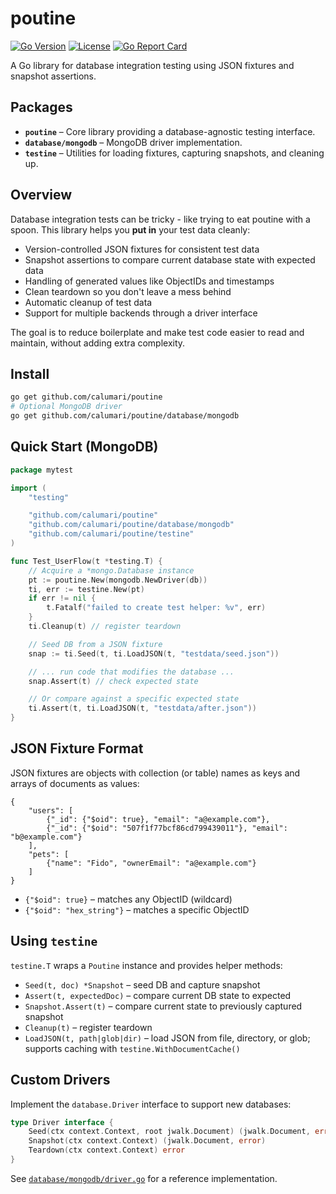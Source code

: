 # poutine

[![Go Version](https://img.shields.io/badge/go-%3E%3D1.25-blue.svg)](https://golang.org/)
[![License](https://img.shields.io/badge/license-MIT-green.svg)](LICENSE)
[![Go Report Card](https://goreportcard.com/badge/github.com/calumari/poutine)](https://goreportcard.com/report/github.com/calumari/poutine)

A Go library for database integration testing using JSON fixtures and snapshot assertions.

## Packages

* **`poutine`** – Core library providing a database-agnostic testing interface.
* **`database/mongodb`** – MongoDB driver implementation.
* **`testine`** – Utilities for loading fixtures, capturing snapshots, and cleaning up.

## Overview

Database integration tests can be tricky - like trying to eat poutine with a spoon. This library helps you **put in** your test data cleanly:

* Version-controlled JSON fixtures for consistent test data
* Snapshot assertions to compare current database state with expected data  
* Handling of generated values like ObjectIDs and timestamps
* Clean teardown so you don't leave a mess behind
* Automatic cleanup of test data
* Support for multiple backends through a driver interface

The goal is to reduce boilerplate and make test code easier to read and maintain, without adding extra complexity.

## Install

```bash
go get github.com/calumari/poutine
# Optional MongoDB driver
go get github.com/calumari/poutine/database/mongodb
```

## Quick Start (MongoDB)

```go
package mytest

import (
	"testing"

	"github.com/calumari/poutine"
	"github.com/calumari/poutine/database/mongodb"
	"github.com/calumari/poutine/testine"
)

func Test_UserFlow(t *testing.T) {
	// Acquire a *mongo.Database instance
	pt := poutine.New(mongodb.NewDriver(db))
	ti, err := testine.New(pt)
	if err != nil { 
		t.Fatalf("failed to create test helper: %v", err) 
	}
	ti.Cleanup(t) // register teardown

	// Seed DB from a JSON fixture
	snap := ti.Seed(t, ti.LoadJSON(t, "testdata/seed.json"))

	// ... run code that modifies the database ...
	snap.Assert(t) // check expected state

	// Or compare against a specific expected state
	ti.Assert(t, ti.LoadJSON(t, "testdata/after.json"))
}
```

## JSON Fixture Format

JSON fixtures are objects with collection (or table) names as keys and arrays of documents as values:

```jsonc
{
	"users": [
		{"_id": {"$oid": true}, "email": "a@example.com"},
		{"_id": {"$oid": "507f1f77bcf86cd799439011"}, "email": "b@example.com"}
	],
	"pets": [
		{"name": "Fido", "ownerEmail": "a@example.com"}
	]
}
```

* `{"$oid": true}` – matches any ObjectID (wildcard)
* `{"$oid": "hex_string"}` – matches a specific ObjectID

## Using `testine`

`testine.T` wraps a `Poutine` instance and provides helper methods:

* `Seed(t, doc) *Snapshot` – seed DB and capture snapshot
* `Assert(t, expectedDoc)` – compare current DB state to expected
* `Snapshot.Assert(t)` – compare current state to previously captured snapshot
* `Cleanup(t)` – register teardown
* `LoadJSON(t, path|glob|dir)` – load JSON from file, directory, or glob; supports caching with `testine.WithDocumentCache()`

## Custom Drivers

Implement the `database.Driver` interface to support new databases:

```go
type Driver interface {
    Seed(ctx context.Context, root jwalk.Document) (jwalk.Document, error)
    Snapshot(ctx context.Context) (jwalk.Document, error)
    Teardown(ctx context.Context) error
}
```

See [`database/mongodb/driver.go`](database/mongodb/driver.go) for a reference implementation.